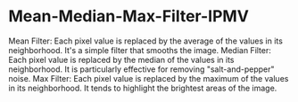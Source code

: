 # Mean-Median-Max-Filter-IPMV
Mean Filter: Each pixel value is replaced by the average of the values in its neighborhood. It's a simple filter that smooths the image. 
Median Filter: Each pixel value is replaced by the median of the values in its neighborhood. It is particularly effective for removing "salt-and-pepper" noise. 
Max Filter: Each pixel value is replaced by the maximum of the values in its neighborhood. It tends to highlight the brightest areas of the image.
